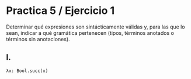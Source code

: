 # Practica 5 / Ejercicio 1  
Determinar qué expresiones son sintácticamente válidas y, para las que lo sean, indicar a qué gramática pertenecen (tipos, términos anotados o términos sin anotaciones).  
## I. 
```
λx: Bool.succ(x)
```
